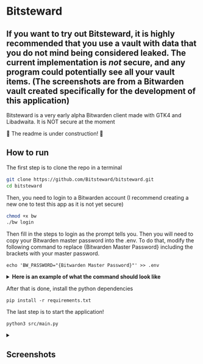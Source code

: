 # Bitsteward
## If you want to try out Bitsteward, it is highly recommended that you use a vault with data that you do not mind being considered leaked. The current implementation is *not* secure, and any program could potentially see all your vault items. (The screenshots are from a Bitwarden vault created specifically for the development of this application)

Bitsteward is a very early alpha Bitwarden client made with GTK4 and Libadwaita. It is NOT secure at the moment

🚧 The readme is under construction! 🚧

## How to run
The first step is to clone the repo in a terminal
```bash
git clone https://github.com/Bitsteward/bitsteward.git
cd bitsteward
```
Then, you need to login to a Bitwarden account (I recommend creating a new one to test this app as it is not yet secure)
```bash
chmod +x bw
./bw login
```
Then fill in the steps to login as the prompt tells you.
Then you will need to copy your Bitwarden master password into the .env.
To do that, modify the following command to replace {Bitwarden Master Password} including the brackets with your master password.
```
echo 'BW_PASSWORD="{Bitwarden Master Password}"' >> .env
```
<details>
    <summary><b>Here is an example of what the command should look like</b></summary>
    
    echo 'BW_SESSION="password123"' >> .env
</details>

After that is done, install the python dependencies
```
pip install -r requirements.txt
```
The last step is to start the application!
```
python3 src/main.py
```


<details>
    <summary><h2>Screenshots</h2></summary>

<picture>
  <source srcset="/screenshots/full-dark-1.png?raw=true" media="(prefers-color-scheme: dark)">
  <img src="/screenshots/full-light-1.png?raw=true" title="App with two columns" alt="screenshot-desktop">
</picture>
    
<picture>
  <source srcset="/screenshots/mobile-dark-1.png?raw=true" media="(prefers-color-scheme: dark)">
  <img src="/screenshots/mobile-light-1.png?raw=true" title="App with one column (mobile view)" alt="screenshot-mobile">
</picture>
</details>
